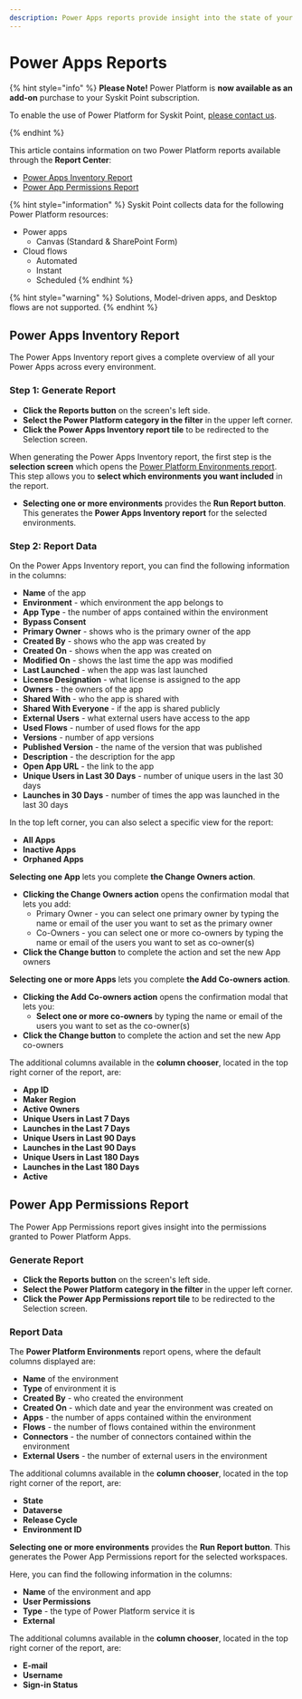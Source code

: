 ```yaml
---
description: Power Apps reports provide insight into the state of your Power Platform apps.
---
```


# Power Apps Reports

{% hint style="info" %}
**Please Note!** Power Platform is **now available as an add-on** purchase to your Syskit Point subscription. 

To enable the use of Power Platform for Syskit Point, [please contact us](https://www.syskit.com/contact-us-power-platform/).

{% endhint %}


This article contains information on two Power Platform reports available through the **Report Center**:

* [Power Apps Inventory Report](#power-apps-inventory-report)
* [Power App Permissions Report](#power-app-permissions-report)


{% hint style="information" %}
Syskit Point collects data for the following Power Platform resources:
* Power apps
  * Canvas (Standard & SharePoint Form)
* Cloud flows 
  * Automated
  * Instant
  * Scheduled
{% endhint %}

{% hint style="warning" %}
Solutions, Model-driven apps, and Desktop flows are not supported.
{% endhint %}



## Power Apps Inventory Report

The Power Apps Inventory report gives a complete overview of all your Power Apps across every environment.

### Step 1: Generate Report

* **Click the Reports button** on the screen's left side.
* **Select the Power Platform category in the filter** in the upper left corner.
* **Click the Power Apps Inventory report tile** to be redirected to the Selection screen.


When generating the Power Apps Inventory report, the first step is the **selection screen** which opens the [Power Platform Environments report](power-platform-environments-reports.md). This step allows you to **select which environments you want included** in the report.

* **Selecting one or more environments** provides the **Run Report button**. This generates the **Power Apps Inventory report** for the selected environments. 

### Step 2: Report Data

On the Power Apps Inventory report, you can find the following information in the columns:

* **Name** of the app
* **Environment** - which environment the app belongs to
* **App Type** - the number of apps contained within the environment
* **Bypass Consent** 
* **Primary Owner** - shows who is the primary owner of the app 
* **Created By** - shows who the app was created by
* **Created On** - shows when the app was created on
* **Modified On** - shows the last time the app was modified
* **Last Launched** - when the app was last launched
* **License Designation** - what license is assigned to the app
* **Owners** - the owners of the app
* **Shared With** - who the app is shared with
* **Shared With Everyone** - if the app is shared publicly
* **External Users** - what external users have access to the app
* **Used Flows** - number of used flows for the app
* **Versions** - number of app versions
* **Published Version** - the name of the version that was published
* **Description** - the description for the app
* **Open App URL** - the link to the app
* **Unique Users in Last 30 Days** - number of unique users in the last 30 days
* **Launches in 30 Days** - number of times the app was launched in the last 30 days

In the top left corner, you can also select a specific view for the report:
* **All Apps**
* **Inactive Apps**
* **Orphaned Apps**

**Selecting one App** lets you complete **the Change Owners action**. 
* **Clicking the Change Owners action** opens the confirmation modal that lets you add:
  * Primary Owner - you can select one primary owner by typing the name or email of the user you want to set as the primary owner
  * Co-Owners - you can select one or more co-owners by typing the name or email of the users you want to set as co-owner(s)
* **Click the Change button** to complete the action and set the new App owners

**Selecting one or more Apps** lets you complete **the Add Co-owners action**. 
* **Clicking the Add Co-owners action** opens the confirmation modal that lets you:
  * **Select one or more co-owners** by typing the name or email of the users you want to set as the co-owner(s)
* **Click the Change button** to complete the action and set the new App co-owners

The additional columns available in the **column chooser**, located in the top right corner of the report, are:

* **App ID**
* **Maker Region**
* **Active Owners**
* **Unique Users in Last 7 Days**
* **Launches in the Last 7 Days**
* **Unique Users in Last 90 Days**
* **Launches in the Last 90 Days**
* **Unique Users in Last 180 Days**
* **Launches in the Last 180 Days**
* **Active**


## Power App Permissions Report

The Power App Permissions report gives insight into the permissions granted to Power Platform Apps.

### Generate Report

* **Click the Reports button** on the screen's left side.
* **Select the Power Platform category in the filter** in the upper left corner.
* **Click the Power App Permissions report tile** to be redirected to the Selection screen.

### Report Data

The **Power Platform Environments** report opens, where the default columns displayed are:
      
* **Name** of the environment
* **Type** of environment it is
* **Created By** - who created the environment
* **Created On** - which date and year the environment was created on
* **Apps** - the number of apps contained within the environment
* **Flows** - the number of flows contained within the environment
* **Connectors** - the number of connectors contained within the environment
* **External Users** - the number of external users in the environment

The additional columns available in the **column chooser**, located in the top right corner of the report, are:
      
* **State**
* **Dataverse**
* **Release Cycle**
* **Environment ID**

**Selecting one or more environments** provides the **Run Report button**. This generates the Power App Permissions report for the selected workspaces. 

Here, you can find the following information in the columns:

* **Name** of the environment and app
* **User Permissions** 
* **Type** - the type of Power Platform service it is
* **External** 

The additional columns available in the **column chooser**, located in the top right corner of the report, are:

* **E-mail**
* **Username**
* **Sign-in Status**